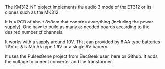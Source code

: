 The KM312-NT project implements the audio 3 mode of the ET312 or its clones such as the MK312.

It is a PCB of about 8x8cm that contains everything (including the power supply). One have to build as many as needed boards according to the desired number of channels.

It works with a supply around 10V. That can provided by 6 AA type batteries 1.5V or 8 NiMh AA type 1.5V or a single 9V battery.

It uses the PulsesGene project from ElecGeek user, here on Github. It adds the voltage to current converter and the transformer.
